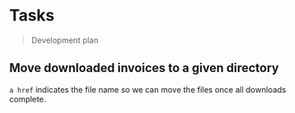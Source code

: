 # Tasks

> Development plan

## Move downloaded invoices to a given directory

`a href` indicates the file name so we can move the files once all downloads complete.
